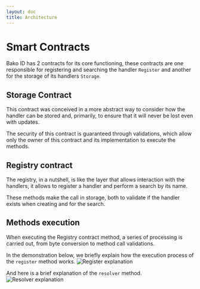 ```yaml
---
layout: doc
title: Architecture
---
```


# Smart Contracts
Bako ID has 2 contracts for its core functioning, these contracts are one responsible for registering and searching
the handler `Register`  and another for the storage of its handlers `Storage`.

## Storage Contract
This contract was conceived in a more abstract way to consider how the handler can be stored and, primarily, to ensure
that it will never be lost even with updates.

The security of this contract is guaranteed through validations, which allow only the owner of this contract and its
implementation to execute the methods.

<ContractDeployment name="storage" />

## Registry contract
The registry, in a nutshell, is like the layer that allows interaction with the handlers, it allows to register a 
handler and perform a search by its name.

These methods make the call in storage, both to validate if the handler exists when creating and for the search.

<ContractDeployment name="register" />

## Methods execution
When executing the Registry contract method, a series of processing is carried out, from byte conversion 
to method call validations.


In the demonstration below, we briefly explain how the execution process of the `register` method works.
![Register explanation](/register-example.svg)

And here is a brief explanation of the `resolver` method.
![Resolver explanation](/resolver-example.svg)
